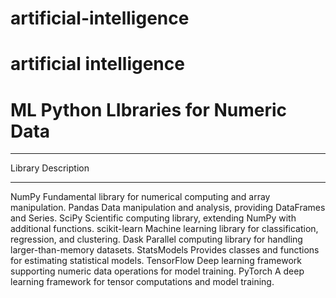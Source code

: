 # artificial-intelligence
artificial intelligence
====================================
ML Python LIbraries for Numeric Data
====================================
-------         ------------
Library			    Description
-------         -----------
NumPy			      Fundamental library for numerical computing and array manipulation.
Pandas			    Data manipulation and analysis, providing DataFrames and Series.
SciPy			      Scientific computing library, extending NumPy with additional functions.
scikit-learn	  Machine learning library for classification, regression, and clustering.
Dask			      Parallel computing library for handling larger-than-memory datasets.
StatsModels		  Provides classes and functions for estimating statistical models.
TensorFlow		  Deep learning framework supporting numeric data operations for model training.
PyTorch			    A deep learning framework for tensor computations and model training.
